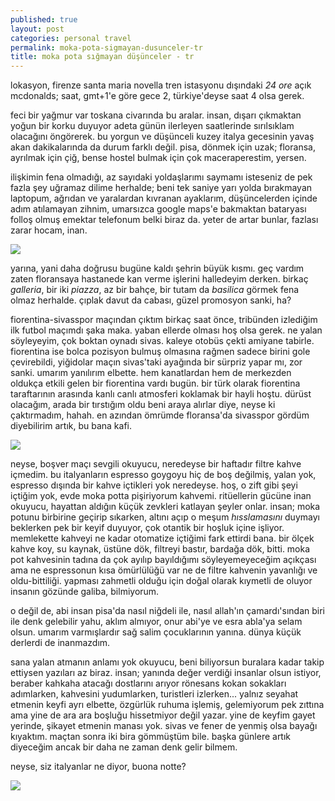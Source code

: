 ```yaml
---
published: true
layout: post
categories: personal travel
permalink: moka-pota-sigmayan-dusunceler-tr
title: moka pota sığmayan düşünceler - tr
---
```

lokasyon, firenze santa maria novella tren istasyonu dışındaki _24 ore_ açık mcdonalds; saat, gmt+1'e göre gece 2, türkiye'deyse saat 4 olsa gerek. 

feci bir yağmur var toskana civarında bu aralar. insan, dışarı çıkmaktan yoğun bir korku duyuyor adeta günün ilerleyen saatlerinde sırılsıklam olacağını öngörerek. bu yorgun ve düşünceli kuzey italya gecesinin yavaş akan dakikalarında da durum farklı değil. pisa, dönmek için uzak; floransa, ayrılmak için çiğ, bense hostel bulmak için çok maceraperestim, yersen.

ilişkimin fena olmadığı, az sayıdaki yoldaşlarımı saymamı isteseniz de pek fazla şey uğramaz dilime herhalde; beni tek saniye yarı yolda bırakmayan laptopum, ağrıdan ve yaralardan kıvranan ayaklarım, düşüncelerden içinde adım atılamayan zihnim, umarsızca google maps'e bakmaktan bataryası folloş olmuş emektar telefonum belki biraz da. yeter de artar bunlar, fazlası zarar hocam, inan. 

![]({{site.baseurl}}/images/fl3.jpg)

yarına, yani daha doğrusu bugüne kaldı şehrin büyük kısmı. geç vardım zaten floransaya hastanede kan verme işlerini halledeyim derken. birkaç _galleria_, bir iki _piazza_, az bir bahçe, bir tutam da _basilica_ görmek fena olmaz herhalde. çıplak davut da cabası, güzel promosyon sanki, ha?

fiorentina-sivasspor maçından çıktım birkaç saat önce, tribünden izlediğim ilk futbol maçımdı şaka maka. yaban ellerde olması hoş olsa gerek. ne yalan söyleyeyim, çok boktan oynadı sivas. kaleye otobüs çekti amiyane tabirle. fiorentina ise bolca pozisyon bulmuş olmasına rağmen sadece birini gole çevirebildi, yiğidolar maçın sivas'taki ayağında bir sürpriz yapar mı, zor sanki. umarım yanılırım elbette. hem kanatlardan hem de merkezden oldukça etkili gelen bir fiorentina vardı bugün. bir türk olarak fiorentina taraftarının arasında kanlı canlı atmosferi koklamak bir hayli hoştu. dürüst olacağım, arada bir tırstığım oldu beni araya alırlar diye, neyse ki çaktırmadım, hahah. en azından ömrümde floransa'da sivasspor gördüm diyebilirim artık, bu bana kafi. 

![]({{site.baseurl}}/images/fl2.jpg)

neyse, boşver maçı sevgili okuyucu, neredeyse bir haftadır filtre kahve içmedim. bu italyanların espresso goygoyu hiç de boş değilmiş, yalan yok, espresso dışında bir kahve içtikleri yok neredeyse. hoş, o zift gibi şeyi içtiğim yok, evde moka potta pişiriyorum kahvemi. ritüellerin gücüne inan okuyucu, hayattan aldığın küçük zevkleri katlayan şeyler onlar. insan; moka potunu birbirine geçirip sıkarken, altını açıp o meşum _hısslamasını_ duymayı beklerken pek bir keyif duyuyor, çok otantik bir hoşluk içine işliyor. memlekette kahveyi ne kadar otomatize içtiğimi fark ettirdi bana. bir ölçek kahve koy, su kaynak, üstüne dök, filtreyi bastır, bardağa dök, bitti. moka pot kahvesinin tadına da çok ayılıp bayıldığımı söyleyemeyeceğim açıkçası ama ne espressonun kısa ömürlülüğü var ne de filtre kahvenin yavanlığı ve oldu-bittiliği. yapması zahmetli olduğu için doğal olarak kıymetli de oluyor insanın gözünde galiba, bilmiyorum.

o değil de, abi insan pisa'da nasıl niğdeli ile, nasıl allah'ın çamardı'sından biri ile denk gelebilir yahu, aklım almıyor, onur abi'ye ve esra abla'ya selam olsun. umarım varmışlardır sağ salim çocuklarının yanına. dünya küçük derlerdi de inanmazdım.

sana yalan atmanın anlamı yok okuyucu, beni biliyorsun buralara kadar takip ettiysen yazıları az biraz. insan; yanında değer verdiği insanlar olsun istiyor, beraber kahkaha atacağı dostlarını arıyor rönesans kokan sokakları adımlarken, kahvesini yudumlarken, turistleri izlerken... yalnız seyahat etmenin keyfi ayrı elbette, özgürlük ruhuma işlemiş, gelemiyorum pek zıttına ama yine de ara ara boşluğu hissetmiyor değil yazar. yine de keyfim gayet yerinde, şikayet etmenin manası yok. sivas ve fener de yenmiş olsa bayağı kıyaktım. maçtan sonra iki bira gömmüştüm bile. başka günlere artık diyeceğim ancak bir daha ne zaman denk gelir bilmem.

neyse, siz italyanlar ne diyor, buona notte?

![]({{site.baseurl}}/images/fl1.jpg)
